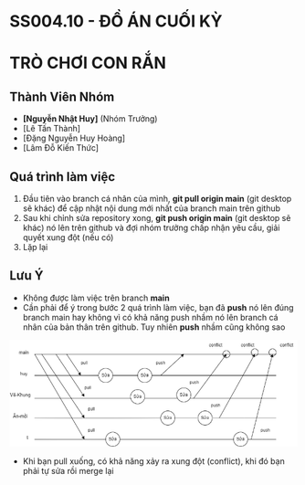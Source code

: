 # SS004.10 - ĐỒ ÁN CUỐI KỲ

# TRÒ CHƠI CON RẮN

## Thành Viên Nhóm

- **[Nguyễn Nhật Huy]** (Nhóm Trưởng)
- [Lê Tấn Thành]
- [Đặng Nguyễn Huy Hoàng]
- [Lâm Đỗ Kiến Thức]

## Quá trình làm việc

1. Đầu tiên vào branch cá nhân của mình, **git pull origin main** (git desktop sẽ khác) để cập nhật nội dung mới nhất của branch main trên github
2. Sau khi chỉnh sửa repository xong, **git push origin main** (git desktop sẽ khác) nó lên trên github và đợi nhóm trưởng chấp nhận yêu cầu, giải quyết xung đột (nếu có)
3. Lặp lại

## Lưu Ý

- Không được làm việc trên branch **main**
- Cần phải để ý trong bước 2 quá trình làm việc, bạn đã **push** nó lên đúng branch main hay không vì có khả năng push nhầm nó lên branch cá nhân của bản thân trên github. Tuy nhiên **push** nhầm cũng không sao

![Alt text](gitworkflow.drawio.png)

- Khi bạn pull xuống, có khả năng xảy ra xung đột (conflict), khi đó bạn phải tự sửa rồi merge lại
